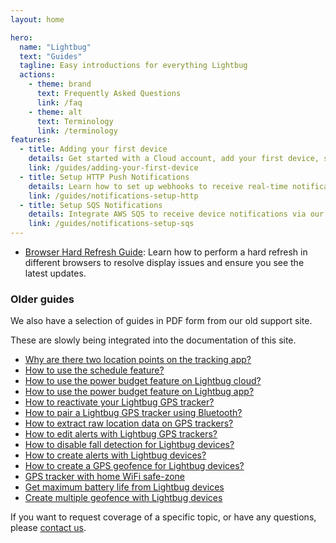 ```yaml
---
layout: home

hero:
  name: "Lightbug"
  text: "Guides"
  tagline: Easy introductions for everything Lightbug
  actions:
    - theme: brand
      text: Frequently Asked Questions
      link: /faq
    - theme: alt
      text: Terminology
      link: /terminology
features:
  - title: Adding your first device
    details: Get started with a Cloud account, add your first device, setup a plan, and start tracking.
    link: /guides/adding-your-first-device
  - title: Setup HTTP Push Notifications
    details: Learn how to set up webhooks to receive real-time notifications for device events.
    link: /guides/notifications-setup-http
  - title: Setup SQS Notifications
    details: Integrate AWS SQS to receive device notifications via our platform, with a step-by-step guide.
    link: /guides/notifications-setup-sqs
---
```


- [Browser Hard Refresh Guide](/guides/browser-hard-refresh): Learn how to perform a hard refresh in different browsers to resolve display issues and ensure you see the latest updates.

### Older guides

We also have a selection of guides in PDF form from our old support site.

These are slowly being integrated into the documentation of this site.

 - [Why are there two location points on the tracking app?](https://drive.google.com/file/d/1m4pKXrEtP_LBeaOGYtL13BGkoFw9FKWZ/view?usp=drive_link)
 - [How to use the schedule feature?](https://drive.google.com/file/d/1NgoQiJjWnJH-VuhSryduUTMYg4MRRryW/view?usp=drive_link)
 - [How to use the power budget feature on Lightbug cloud?](https://drive.google.com/file/d/13hEn6XYBaCw-F8OnBqJGG6eE_XwQr9sA/view?usp=drive_link)
 - [How to use the power budget feature on Lightbug app?](https://drive.google.com/file/d/1vDn1Y31g7qFxwjhw1G_j_B6ksWhqgc5f/view?usp=drive_link)
 - [How to reactivate your Lightbug GPS tracker?](https://drive.google.com/file/d/19bPDzp_h-PadTopACSPfYj4-i1b5vGg2/view?usp=drive_link)
 - [How to pair a Lightbug GPS tracker using Bluetooth?](https://drive.google.com/file/d/1xLY6FhbcrhUeDj51WKP7sjn3sS9RR96I/view?usp=drive_link)
 - [How to extract raw location data on GPS trackers?](https://drive.google.com/file/d/18C_SNdnWInDRBEUrX78cSAbGoAkxONKY/view?usp=drive_link)
 - [How to edit alerts with Lightbug GPS trackers?](https://drive.google.com/file/d/1uRhjGErHUdfyjh2vDUcY9AaqbDm730ka/view?usp=drive_link)
 - [How to disable fall detection for Lightbug devices?](https://drive.google.com/file/d/1xeIK6Z95T6LKErhmhFqLDuZOe5VXzOQp/view?usp=drive_link)
 - [How to create alerts with Lightbug devices?](https://drive.google.com/file/d/1ew7pNeF4qTWIJolJNXnGjyOKtKButaLh/view?usp=drive_link)
 - [How to create a GPS geofence for Lightbug devices?](https://drive.google.com/file/d/1AEFt2jbLna8VPIJD0aRv0bYRfgaG1Vi0/view?usp=drive_link)
 - [GPS tracker with home WiFi safe-zone](https://drive.google.com/file/d/1dbAfxiSHmjXFzQmioN13LQnSK2eua6Y9/view?usp=drive_link)
 - [Get maximum battery life from Lightbug devices](https://drive.google.com/file/d/1ChCZ6cogtdPglOCU6EbMgmx1r9DBuRke/view?usp=drive_link)
 - [Create multiple geofence with Lightbug devices](https://drive.google.com/file/d/1pwdtmbVktLh6vKeSgxJP-AprlWyJk5md/view?usp=drive_link)

If you want to request coverage of a specific topic, or have any questions, please [contact us](https://lightbug.io/contact/).
